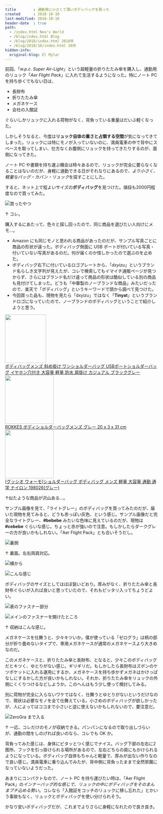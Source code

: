 ```yaml
---
title        : 通勤用に小さくて薄いボディバッグを買った
created      : 2018-10-10
last-modified: 2018-10-10
header-date  : true
path:
  - /index.html Neo's World
  - /blog/index.html Blog
  - /blog/2018/index.html 2018年
  - /blog/2018/10/index.html 10月
hidden-info:
  original-blog: El Mylar
---
```


前回、「*w.p.c. Super Air-Light*」という超軽量の折りたたみ傘を購入し、通勤用のリュック「*Aer Flight Pack*」に入れて生活するようになった。特にノート PC を持ち歩くでもない日は、

- 長財布
- 折りたたみ傘
- メガネケース
- 会社の入館証

ぐらいしかリュックに入れる荷物がなく、背負っている重量はだいぶ軽くなった。

しかしそうなると、今度は**リュック自体の重さと占領する空間**が気になってきてしまった。リュックには特にモノが入っていないのに、満員電車の中で背中にスペースを取ってしまい、仕方なくお腹側にリュックを持ってきたりするのが、面倒になってきた。

ノート PC や書類を持ち運ぶ機会は時々あるので、リュックが完全に要らなくなることはないのだが、身軽に通勤できる日がそれなりにあるので、*より小さく、軽量なバッグ・カバン・リュック*を探すことにした。

すると、ネット上で程よいサイズの**ボディバッグ**を見つけた。値段も2000円程度なので買ってみた。

![買ったやつ](./10-01-05.jpg)

↑ コレ。

購入するにあたって、色々と探し回ったので、同じ商品を選びたい人向けにメモ…。

- Amazon にも同じモノと思われる商品があったのだが、サンプル写真ごとに商品の形状が違った。ボディバッグ側面に USB ポートが付いている写真・付いていない写真があるのだ。何が届くのか怪しかったので選ぶのを止めた。
- ボディバッグ右下に付いているロゴプレートから、「*dxyizu*」というブランド名らしき文字列が見えたが、コレで検索してもイマイチ通販ページが見つからず、さらにはブランド名だけ違って商品の形状は酷似している別の商品も見付けてしまった。どうも「中華製のノーブランドな商品」みたいだったので、楽天で「ボディバッグ」というキーワードで頭から調べて見つけた。
- 今回買った品も、現物を見たら「dxyizu」ではなく「**Tinyat**」というブランドロゴになっていたので、ノーブランドのボディバッグということで紹介しようと思う。

<div class="ad-amazon">
  <div class="ad-amazon-image">
    <a href="https://www.amazon.co.jp/dp/B07JLHF9LK?tag=neos21-22&amp;linkCode=osi&amp;th=1&amp;psc=1">
      <img src="https://m.media-amazon.com/images/I/51EDJdv2x6L._SL160_.jpg" width="135" height="160">
    </a>
  </div>
  <div class="ad-amazon-info">
    <div class="ad-amazon-title">
      <a href="https://www.amazon.co.jp/dp/B07JLHF9LK?tag=neos21-22&amp;linkCode=osi&amp;th=1&amp;psc=1">ボディバッグメンズ 斜め掛け ワンショルダーバッグ USBポートショルダーバッグ イヤホン穴付き 大容量 軽量 防水 肩掛け カジュアル ブラックグレー</a>
    </div>
  </div>
</div>

<div class="ad-amazon">
  <div class="ad-amazon-image">
    <a href="https://www.amazon.co.jp/dp/B075F2CZ2T?tag=neos21-22&amp;linkCode=osi&amp;th=1&amp;psc=1">
      <img src="https://m.media-amazon.com/images/I/51nnW1oKwmL._SL160_.jpg" width="160" height="160">
    </a>
  </div>
  <div class="ad-amazon-info">
    <div class="ad-amazon-title">
      <a href="https://www.amazon.co.jp/dp/B075F2CZ2T?tag=neos21-22&amp;linkCode=osi&amp;th=1&amp;psc=1">ROKKES ボディショルダーバッグメンズ グレー 20 x 3 x 31 cm</a>
    </div>
  </div>
</div>

<div class="ad-amazon">
  <div class="ad-amazon-image">
    <a href="https://www.amazon.co.jp/dp/B087JSYXCK?tag=neos21-22&amp;linkCode=osi&amp;th=1&amp;psc=1">
      <img src="https://m.media-amazon.com/images/I/41m2vbJm5XL._SL160_.jpg" width="160" height="160">
    </a>
  </div>
  <div class="ad-amazon-info">
    <div class="ad-amazon-title">
      <a href="https://www.amazon.co.jp/dp/B087JSYXCK?tag=neos21-22&amp;linkCode=osi&amp;th=1&amp;psc=1">[グッシオ ウォーモ]ショルダーバッグ ボディバッグ メンズ 軽量 大容量 通勤 通学 ナイロン 198026(グレー)</a>
    </div>
  </div>
</div>

↑似たような商品が沢山ある…。

サンプル画像を見て、「ライトグレー」のボディバッグを買ってみたのだが、届いた現物を見てみると、どうも赤っぽい灰色、という感じ。サンプル画像だと完全なライトグレー、**#bebebe** みたいな色味に見えているのだが、現物は **#cebebe** ぐらいな感じ。ちょっと赤が強いので注意。もしかしたらダークグレーの方が良いかもしれない。「Aer Flight Pack」とも合いそうだし。

![裏側](./10-01-04.jpg)

↑ 裏面。左右両肩対応。

![横から](./10-01-03.jpg)

![こんな感じ](./10-01-02.jpg)

ボディバッグのサイズとしてはほぼ狙いどおり。厚みがなく、折りたたみ傘と長財布ぐらいが入れば良いと思っていたので、それもピッタリ入ってちょうどよい。

![表のファスナー部分](./10-01-01.jpg)

![メインのファスナーを開けたところ](./10-01-07.jpg)

↑ 収納はこんな感じ。

メガネケースを仕舞うと、少々キツいか。僕が使っている「ゼログラ」は柄の部分が折り畳めないタイプで、専用メガネケースが通常のメガネケースより大きめなのだ。

このメガネケースと、折りたたみ傘と長財布、となると、少々このボディバッグだとキツく、ゆとりがない感じ。ギリギリだ。もしかしたら長財布はズボンのケツポケットに入れる運用にするか、メガネケースを持ち歩かずメガネはかけっぱなしにするかした方が良いかもしれない。それか、折りたたみ傘をリュックの外側にくくりつけるなどしようか。このへんはもう少し使って検討してみる。

別に荷物が完全に入らないワケではなく、仕舞うとゆとりがないというだけなので、現状は必要なモノを全て仕舞えている。小さめのボディバッグが欲しかったが、人によってはココまで小さいと逆に使えないかもしれないので、要注意だ。

![ZeroGra まで入る](./10-01-06.jpg)

↑ 一応、コレだけのモノが収納できる。パンパンになるので取り出しづらいが、通勤の間をしのげれば良いのなら、コレでも OK か。

背負ってみた感じは、身体にピタッとつく感じでナイス。バッグ下部の左右に2箇所、フックを引っ掛けられる場所があるので、左右どちらの肩にもかけられるようになっている。ボディバッグ自体もちゃんと軽量で、厚みが出ない作りなので良い感じ。満員電車に乗り込んでみたが、背中側に背負ったままで全然邪魔になっていないようだった。

あまりにコンパクトなので、ノート PC を持ち運びたい時は、「Aer Flight Pack」の*インナーバッグ的な感じで、リュックの中にボディバッグをそのまんまブチ込める勢い*。コレなら「入館証をコッチのリュックに移し忘れた」とかいう事故もなく、リュックとボディバッグを使い分けられそう。

かなり安いボディバッグだが、これまでよりさらに身軽になれたので良き良き。
